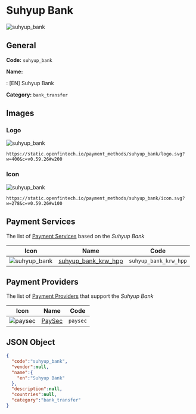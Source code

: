 
# Suhyup Bank 
![suhyup_bank](https://static.openfintech.io/payment_methods/suhyup_bank/logo.svg?w=400&c=v0.59.26#w200)  

## General 
**Code:** `suhyup_bank` 
 
**Name:** 
 
:	[EN] Suhyup Bank 
 
**Category:** `bank_transfer` 
 

## Images 

### Logo 
![suhyup_bank](https://static.openfintech.io/payment_methods/suhyup_bank/logo.svg?w=400&c=v0.59.26#w200)  

```
https://static.openfintech.io/payment_methods/suhyup_bank/logo.svg?w=400&c=v0.59.26#w200
```  

### Icon 
![suhyup_bank](https://static.openfintech.io/payment_methods/suhyup_bank/icon.svg?w=278&c=v0.59.26#w100)  

```
https://static.openfintech.io/payment_methods/suhyup_bank/icon.svg?w=278&c=v0.59.26#w100
```  

## Payment Services 
 
The list of [Payment Services](/payment-services/) based on the _Suhyup Bank_ 

|Icon|Name|Code| 
|:---:|:---:|:---:| 
|![suhyup_bank](https://static.openfintech.io/payment_methods/suhyup_bank/icon.svg?w=278&c=v0.59.26#w100) |[suhyup_bank_krw_hpp](/payment-services/suhyup_bank_krw_hpp/)|`suhyup_bank_krw_hpp`| 
 

## Payment Providers 
 
The list of [Payment Providers](/payment-providers/) that support the _Suhyup Bank_ 

|Icon|Name|Code| 
|:---:|:---:|:---:| 
|![paysec](https://static.openfintech.io/payment_providers/paysec/icon.svg?w=278&c=v0.59.26#w100) |[PaySec](/payment-providers/paysec/)|`paysec`| 
 

## JSON Object 

```json
{
  "code":"suhyup_bank",
  "vendor":null,
  "name":{
    "en":"Suhyup Bank"
  },
  "description":null,
  "countries":null,
  "category":"bank_transfer"
}
```  
